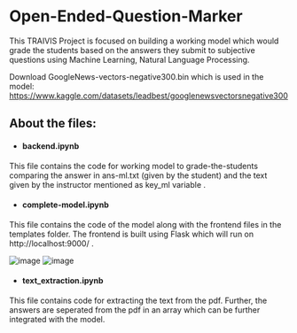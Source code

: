 # Open-Ended-Question-Marker
This TRAIVIS Project is focused on building a working model which would grade the students based on the answers they submit to subjective questions using Machine Learning, Natural Language Processing.

Download GoogleNews-vectors-negative300.bin which is used in the model:
https://www.kaggle.com/datasets/leadbest/googlenewsvectorsnegative300

## About the files:
- #### backend.ipynb
This file contains the code for working model to grade-the-students comparing the answer in ans-ml.txt (given by the student) and the text given by the instructor mentioned as key_ml variable . 
- #### complete-model.ipynb
This file contains the code of the model along with the frontend files in the templates folder. The frontend is built using Flask which will run on http://localhost:9000/ .

![image](https://user-images.githubusercontent.com/107244393/221377186-90bc1c97-4604-4808-9cf8-543b684c3607.png)
![image](https://user-images.githubusercontent.com/107244393/221377376-816f871e-1826-47c1-8f59-e66d2586e028.png)

- #### text_extraction.ipynb
This file contains code for extracting the text from the pdf. Further, the answers are seperated from the pdf in an array which can be further integrated with the model. 
